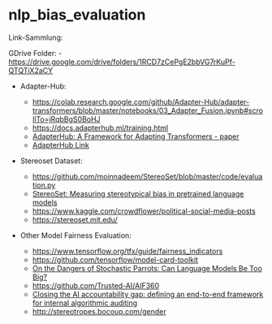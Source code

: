 # nlp_bias_evaluation

Link-Sammlung:

GDrive Folder: 
-https://drive.google.com/drive/folders/1RCD7zCePgE2bbVG7rKuPf-QTQTiX2aCY

- Adapter-Hub:
    - https://colab.research.google.com/github/Adapter-Hub/adapter-transformers/blob/master/notebooks/03_Adapter_Fusion.ipynb#scrollTo=jRqbBgS0BoHJ
    - https://docs.adapterhub.ml/training.html
    - [AdapterHub: A Framework for Adapting Transformers -  paper](https://arxiv.org/abs/2007.07779)
    - [AdapterHub Link](https://adapterhub.ml/)

- Stereoset Dataset:
    - https://github.com/moinnadeem/StereoSet/blob/master/code/evaluation.py
    - [StereoSet: Measuring stereotypical bias in pretrained language models](https://arxiv.org/pdf/2004.09456.pdf)
    - https://www.kaggle.com/crowdflower/political-social-media-posts
    - https://stereoset.mit.edu/

- Other Model Fairness Evaluation:
    - https://www.tensorflow.org/tfx/guide/fairness_indicators
    - https://github.com/tensorflow/model-card-toolkit
    - [On the Dangers of Stochastic Parrots: Can Language Models Be Too Big?](https://faculty.washington.edu/ebender/papers/Stochastic_Parrots.pdf)
    - https://github.com/Trusted-AI/AIF360
    - [Closing the AI accountability gap: defining an end-to-end framework for internal algorithmic auditing](https://dl.acm.org/doi/abs/10.1145/3351095.3372873)
    - http://stereotropes.bocoup.com/gender






